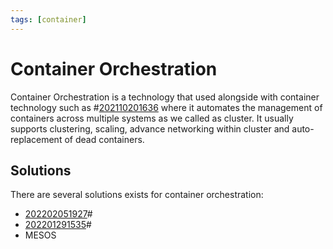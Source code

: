 ```yaml
---
tags: [container]
---
```


# Container Orchestration

Container Orchestration is a technology that used alongside with container
technology such as #[202110201636](202110201636.md) where it automates the management of
containers across multiple systems as we called as cluster. It usually supports
clustering, scaling, advance networking within cluster and auto-replacement of
dead containers.

## Solutions

There are several solutions exists for container orchestration:
- [202202051927](202202051927.md)#
- [202201291535](202201291535.md)#
- MESOS
